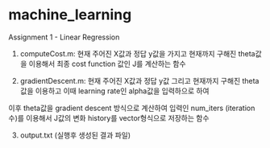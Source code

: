 # machine_learning

Assignment 1 - Linear Regression

1. computeCost.m: 현재 주어진 X값과 정답 y값을 가지고 현재까지 구해진 theta값을 이용해서 최종 cost function 값인 J를 계산하는 함수

2. gradientDescent.m: 현재 주어진 X값과 정답 y값 그리고 현재까지 구해진 theta값을 이용하고 이때 learning rate인 alpha값을 입력하으로 하여

 이후 theta값을 gradient descent 방식으로 계산하여 입력인 num_iters (iteration수)를 이용해서 J값의 변화 history를 vector형식으로 저장하는 함수

3. output.txt (실행후 생성된 결과 파일)